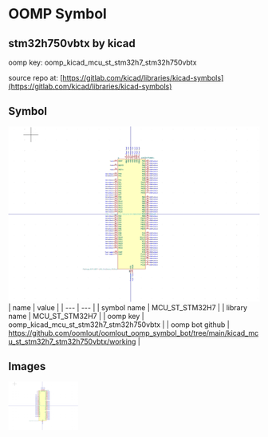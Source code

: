 # OOMP Symbol  
## stm32h750vbtx  by kicad  
  
oomp key: oomp_kicad_mcu_st_stm32h7_stm32h750vbtx  
  
source repo at: [https://gitlab.com/kicad/libraries/kicad-symbols](https://gitlab.com/kicad/libraries/kicad-symbols)  
## Symbol  
  
[![working.png](working_600.png)](working.png)  
| name | value | 
| --- | --- | 
| symbol name | MCU_ST_STM32H7 | 
| library name | MCU_ST_STM32H7 | 
| oomp key | oomp_kicad_mcu_st_stm32h7_stm32h750vbtx | 
| oomp bot github | https://github.com/oomlout/oomlout_oomp_symbol_bot/tree/main/kicad_mcu_st_stm32h7_stm32h750vbtx/working | 
## Images  
  
[![working.png](working_140.png)](working.png)  
